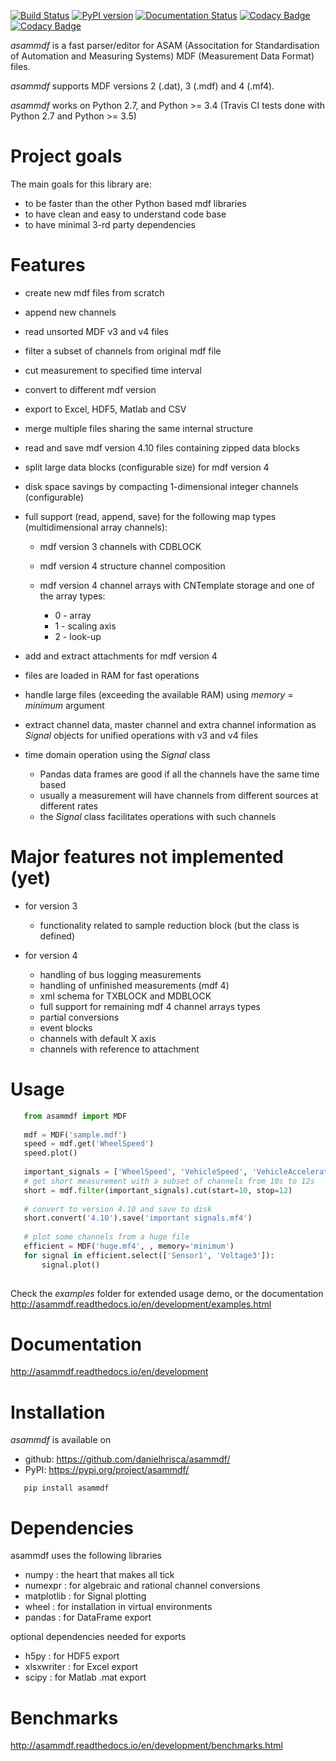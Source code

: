 [![Build Status](https://travis-ci.org/danielhrisca/asammdf.svg?branch=development)](https://travis-ci.org/danielhrisca/asammdf)
[![PyPI version](https://badge.fury.io/py/asammdf.svg)](https://badge.fury.io/py/asammdf)
[![Documentation Status](http://readthedocs.org/projects/asammdf/badge/?version=development)](http://asammdf.readthedocs.io/en/development/?badge=stable)
[![Codacy Badge](https://api.codacy.com/project/badge/Grade/a3da21da90ca43a5b72fc24b56880c99)](https://www.codacy.com/app/danielhrisca/asammdf?utm_source=github.com&utm_medium=referral&utm_content=danielhrisca/asammdf&utm_campaign=badger) 
[![Codacy Badge](https://api.codacy.com/project/badge/Coverage/a3da21da90ca43a5b72fc24b56880c99)](https://www.codacy.com/app/danielhrisca/asammdf?utm_source=github.com&;utm_medium=referral&;utm_content=danielhrisca/asammdf&;utm_campaign=Badge_Coverage)


*asammdf* is a fast parser/editor for ASAM (Associtation for Standardisation of Automation and Measuring Systems) MDF (Measurement Data Format) files. 

*asammdf* supports MDF versions 2 (.dat), 3 (.mdf) and 4 (.mf4). 

*asammdf* works on Python 2.7, and Python >= 3.4 (Travis CI tests done with Python 2.7 and Python >= 3.5)


Project goals
=============
The main goals for this library are:

* to be faster than the other Python based mdf libraries
* to have clean and easy to understand code base
* to have minimal 3-rd party dependencies

Features
========

* create new mdf files from scratch
* append new channels
* read unsorted MDF v3 and v4 files
* filter a subset of channels from original mdf file
* cut measurement to specified time interval
* convert to different mdf version
* export to Excel, HDF5, Matlab and CSV
* merge multiple files sharing the same internal structure
* read and save mdf version 4.10 files containing zipped data blocks
* split large data blocks (configurable size) for mdf version 4
* disk space savings by compacting 1-dimensional integer channels (configurable)
* full support (read, append, save) for the following map types (multidimensional array channels):

    * mdf version 3 channels with CDBLOCK
    * mdf version 4 structure channel composition
    * mdf version 4 channel arrays with CNTemplate storage and one of the array types:
    
        * 0 - array
        * 1 - scaling axis
        * 2 - look-up
        
* add and extract attachments for mdf version 4
* files are loaded in RAM for fast operations
* handle large files (exceeding the available RAM) using *memory* = *minimum* argument
* extract channel data, master channel and extra channel information as *Signal* objects for unified operations with v3 and v4 files
* time domain operation using the *Signal* class

    * Pandas data frames are good if all the channels have the same time based
    * usually a measurement will have channels from different sources at different rates
    * the *Signal* class facilitates operations with such channels

Major features not implemented (yet)
====================================
* for version 3

    * functionality related to sample reduction block (but the class is defined)
    
* for version 4

    * handling of bus logging measurements
    * handling of unfinished measurements (mdf 4)
    * xml schema for TXBLOCK and MDBLOCK
    * full support for remaining mdf 4 channel arrays types
    * partial conversions
    * event blocks
    * channels with default X axis
    * channels with reference to attachment

Usage
=====

```python
   from asammdf import MDF
   
   mdf = MDF('sample.mdf')
   speed = mdf.get('WheelSpeed')
   speed.plot()
   
   important_signals = ['WheelSpeed', 'VehicleSpeed', 'VehicleAcceleration']
   # get short measurement with a subset of channels from 10s to 12s 
   short = mdf.filter(important_signals).cut(start=10, stop=12)
   
   # convert to version 4.10 and save to disk
   short.convert('4.10').save('important signals.mf4')
   
   # plot some channels from a huge file
   efficient = MDF('huge.mf4', , memory='minimum')
   for signal in efficient.select(['Sensor1', 'Voltage3']):
       signal.plot()
   
```  
 
Check the *examples* folder for extended usage demo, or the documentation
http://asammdf.readthedocs.io/en/development/examples.html

Documentation
=============
http://asammdf.readthedocs.io/en/development

Installation
============
*asammdf* is available on 

* github: https://github.com/danielhrisca/asammdf/
* PyPI: https://pypi.org/project/asammdf/
    
```
   pip install asammdf
```
    
Dependencies
============
asammdf uses the following libraries

* numpy : the heart that makes all tick
* numexpr : for algebraic and rational channel conversions
* matplotlib : for Signal plotting
* wheel : for installation in virtual environments
* pandas : for DataFrame export

optional dependencies needed for exports

* h5py : for HDF5 export
* xlsxwriter : for Excel export
* scipy : for Matlab .mat export

Benchmarks
==========

http://asammdf.readthedocs.io/en/development/benchmarks.html

